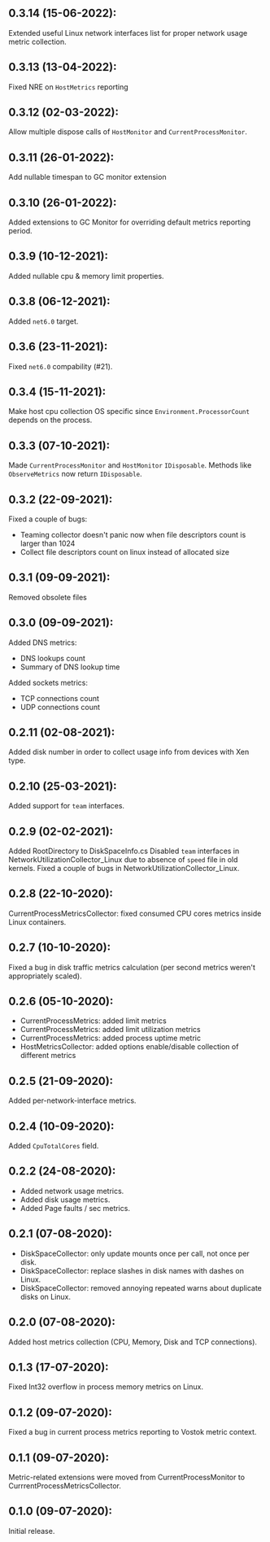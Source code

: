 ## 0.3.14 (15-06-2022):

Extended useful Linux network interfaces list for proper network usage metric collection.

## 0.3.13 (13-04-2022):

Fixed NRE on `HostMetrics` reporting

## 0.3.12 (02-03-2022):

Allow multiple dispose calls of `HostMonitor` and `CurrentProcessMonitor`.

## 0.3.11 (26-01-2022):

Add nullable timespan to GC monitor extension

## 0.3.10 (26-01-2022):

Added extensions to GC Monitor for overriding default metrics reporting period.

## 0.3.9 (10-12-2021):

Added nullable cpu & memory limit properties.

## 0.3.8 (06-12-2021):

Added `net6.0` target.

## 0.3.6 (23-11-2021):

Fixed `net6.0` compability (#21).

## 0.3.4 (15-11-2021):

Make host cpu collection OS specific since `Environment.ProcessorCount` depends on the process.

## 0.3.3 (07-10-2021):

Made `CurrentProcessMonitor` and `HostMonitor` `IDisposable`. 
Methods like `ObserveMetrics` now return `IDisposable`.

## 0.3.2 (22-09-2021):

Fixed a couple of bugs:
- Teaming collector doesn't panic now when file descriptors count is larger than 1024
- Collect file descriptors count on linux instead of allocated size

## 0.3.1 (09-09-2021):

Removed obsolete files

## 0.3.0 (09-09-2021):

Added DNS metrics:
- DNS lookups count
- Summary of DNS lookup time 

Added sockets metrics:
- TCP connections count
- UDP connections count

## 0.2.11 (02-08-2021):

Added disk number in order to collect usage info from devices with Xen type. 

## 0.2.10 (25-03-2021):

Added support for `team` interfaces. 

## 0.2.9 (02-02-2021):

Added RootDirectory to DiskSpaceInfo.cs
Disabled `team` interfaces in NetworkUtilizationCollector_Linux due to absence of `speed` file in old kernels.
Fixed a couple of bugs in NetworkUtilizationCollector_Linux.

## 0.2.8 (22-10-2020):

CurrentProcessMetricsCollector: fixed consumed CPU cores metrics inside Linux containers.

## 0.2.7 (10-10-2020):

Fixed a bug in disk traffic metrics calculation (per second metrics weren't appropriately scaled).

## 0.2.6 (05-10-2020):

- CurrentProcessMetrics: added limit metrics
- CurrentProcessMetrics: added limit utilization metrics
- CurrentProcessMetrics: added process uptime metric
- HostMetricsCollector: added options enable/disable collection of different metrics

## 0.2.5 (21-09-2020):

Added per-network-interface metrics.

## 0.2.4 (10-09-2020):

Added `CpuTotalCores` field.

## 0.2.2 (24-08-2020):

- Added network usage metrics.
- Added disk usage metrics.
- Added Page faults / sec metrics.

## 0.2.1 (07-08-2020):

- DiskSpaceCollector: only update mounts once per call, not once per disk.
- DiskSpaceCollector: replace slashes in disk names with dashes on Linux.
- DiskSpaceCollector: removed annoying repeated warns about duplicate disks on Linux.

## 0.2.0 (07-08-2020):

Added host metrics collection (CPU, Memory, Disk and TCP connections).

## 0.1.3 (17-07-2020):

Fixed Int32 overflow in process memory metrics on Linux.

## 0.1.2 (09-07-2020):

Fixed a bug in current process metrics reporting to Vostok metric context.

## 0.1.1 (09-07-2020):

Metric-related extensions were moved from CurrentProcessMonitor to CurrrentProcessMetricsCollector.

## 0.1.0 (09-07-2020):

Initial release.
